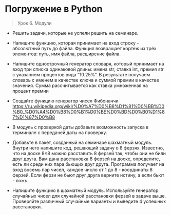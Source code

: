 # Погружение в Python  
           
> Урок 6. Модули              
* Решить задачи, которые не успели решить на семинаре.                                         
* Напишите функцию, которая принимает на вход строку - абсолютный путь до файла. Функция возвращает кортеж из трёх элементов: путь, имя файла, расширение файла.                                             
* Напишите однострочный генератор словаря, который принимает на вход три списка одинаковой длины: имена str, ставка int, премия str с указанием процентов вида “10.25%”. В результате получаем словарь с именем в качестве ключа и суммой премии в качестве значения. Сумма рассчитывается как ставка умноженная на процент премии                                            
* Создайте функцию генератор чисел Фибоначчи https://ru.wikipedia.org/wiki/%D0%A7%D0%B8%D1%81%D0%BB%D0%B0_%D0%A4%D0%B8%D0%B1%D0%BE%D0%BD%D0%B0%D1%87%D1%87%D0%B8

* В модуль с проверкой даты добавьте возможность запуска в терминале с передачей даты на проверку.                          
* Добавьте в пакет, созданный на семинаре шахматный модуль. Внутри него напишите код, решающий задачу о 8 ферзях. Известно, что на доске 8×8 можно расставить 8 ферзей так, чтобы они не били друг друга. Вам дана расстановка 8 ферзей на доске, определите, есть ли среди них пара бьющих друг друга. Программа получает на вход восемь пар чисел, каждое число от 1 до 8 - координаты 8 ферзей. Если ферзи не бьют друг друга верните истину, а если бьют - ложь.                                                         
* Напишите функцию в шахматный модуль. Используйте генератор случайных чисел для случайной расстановки ферзей в задаче выше. Проверяйте различный случайные  варианты и выведите 4 успешных расстановки.                                           

